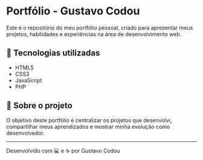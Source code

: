 # Portfólio - Gustavo Codou

Este é o repositório do meu portfólio pessoal, criado para apresentar meus projetos, habilidades e experiências na área de desenvolvimento web.

## 🔧 Tecnologias utilizadas

- HTML5
- CSS3
- JavaScript
- PHP

## 📁 Sobre o projeto

O objetivo deste portfólio é centralizar os projetos que desenvolvi, compartilhar meus aprendizados e mostrar minha evolução como desenvolvedor.

---

Desenvolvido com 💻 e ☕ por Gustavo Codou
